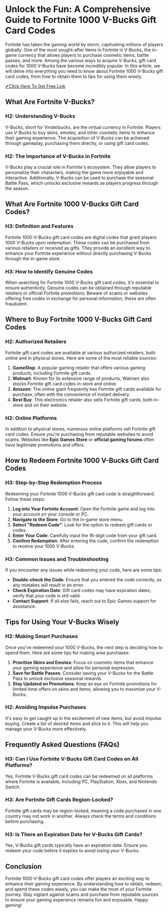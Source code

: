 # Unlock the Fun: A Comprehensive Guide to Fortnite 1000 V-Bucks Gift Card Codes

Fortnite has taken the gaming world by storm, captivating millions of players globally. One of the most sought-after items in Fortnite is V-Bucks, the in-game currency that allows players to purchase cosmetic items, battle passes, and more. Among the various ways to acquire V-Bucks, gift card codes for 1000 V-Bucks have become incredibly popular. In this article, we will delve into everything you need to know about Fortnite 1000 V-Bucks gift card codes, from how to obtain them to tips for using them wisely.

[✔Click Here To Get Free Link](https://getfreelink.pro/Vbucks/)

## What Are Fortnite V-Bucks?

### H2: Understanding V-Bucks

V-Bucks, short for Vinderbucks, are the virtual currency in Fortnite. Players use V-Bucks to buy skins, emotes, and other cosmetic items to enhance their gaming experience. The acquisition of V-Bucks can be achieved through gameplay, purchasing them directly, or using gift card codes.

### H2: The Importance of V-Bucks in Fortnite

V-Bucks play a crucial role in Fortnite's ecosystem. They allow players to personalize their characters, making the game more enjoyable and interactive. Additionally, V-Bucks can be used to purchase the seasonal Battle Pass, which unlocks exclusive rewards as players progress through the season.

## What Are Fortnite 1000 V-Bucks Gift Card Codes?

### H3: Definition and Features

Fortnite 1000 V-Bucks gift card codes are digital codes that grant players 1000 V-Bucks upon redemption. These codes can be purchased from various retailers or received as gifts. They provide an excellent way to enhance your Fortnite experience without directly purchasing V-Bucks through the in-game store.

### H3: How to Identify Genuine Codes

When searching for Fortnite 1000 V-Bucks gift card codes, it's essential to ensure authenticity. Genuine codes can be obtained through reputable retailers or official Fortnite promotions. Beware of scams or websites offering free codes in exchange for personal information; these are often fraudulent.

## Where to Buy Fortnite 1000 V-Bucks Gift Card Codes

### H2: Authorized Retailers

Fortnite gift card codes are available at various authorized retailers, both online and in physical stores. Here are some of the most reliable sources:

1. **GameStop**: A popular gaming retailer that offers various gaming products, including Fortnite gift cards.
2. **Walmart**: Known for its extensive range of products, Walmart also stocks Fortnite gift card codes in-store and online.
3. **Amazon**: The online giant frequently has Fortnite gift cards available for purchase, often with the convenience of instant delivery.
4. **Best Buy**: This electronics retailer also sells Fortnite gift cards, both in-store and on their website.

### H2: Online Platforms

In addition to physical stores, numerous online platforms sell Fortnite gift card codes. Ensure you're purchasing from reputable websites to avoid scams. Websites like **Epic Games Store** or **official gaming forums** often have legitimate promotions and offers.

## How to Redeem Fortnite 1000 V-Bucks Gift Card Codes

### H3: Step-by-Step Redemption Process

Redeeming your Fortnite 1000 V-Bucks gift card code is straightforward. Follow these steps:

1. **Log into Your Fortnite Account**: Open the Fortnite game and log into your account on your console or PC.
2. **Navigate to the Store**: Go to the in-game store menu.
3. **Select "Redeem Code"**: Look for the option to redeem gift cards or codes.
4. **Enter Your Code**: Carefully input the 16-digit code from your gift card.
5. **Confirm Redemption**: After entering the code, confirm the redemption to receive your 1000 V-Bucks.

### H3: Common Issues and Troubleshooting

If you encounter any issues while redeeming your code, here are some tips:

- **Double-check the Code**: Ensure that you entered the code correctly, as any mistakes will result in an error.
- **Check Expiration Date**: Gift card codes may have expiration dates; verify that your code is still valid.
- **Contact Support**: If all else fails, reach out to Epic Games support for assistance.

## Tips for Using Your V-Bucks Wisely

### H2: Making Smart Purchases

Once you've redeemed your 1000 V-Bucks, the next step is deciding how to spend them. Here are some tips for making wise purchases:

1. **Prioritize Skins and Emotes**: Focus on cosmetic items that enhance your gaming experience and allow for personal expression.
2. **Save for Battle Passes**: Consider saving your V-Bucks for the Battle Pass to unlock exclusive seasonal rewards.
3. **Stay Updated on Promotions**: Keep an eye on Fortnite promotions for limited-time offers on skins and items, allowing you to maximize your V-Bucks.

### H2: Avoiding Impulse Purchases

It's easy to get caught up in the excitement of new items, but avoid impulse buying. Create a list of desired items and stick to it. This will help you manage your V-Bucks more effectively.

## Frequently Asked Questions (FAQs)

### H3: Can I Use Fortnite V-Bucks Gift Card Codes on All Platforms?

Yes, Fortnite V-Bucks gift card codes can be redeemed on all platforms where Fortnite is available, including PC, PlayStation, Xbox, and Nintendo Switch.

### H3: Are Fortnite Gift Cards Region-Locked?

Fortnite gift cards may be region-locked, meaning a code purchased in one country may not work in another. Always check the terms and conditions before purchasing.

### H3: Is There an Expiration Date for V-Bucks Gift Cards?

Yes, V-Bucks gift cards typically have an expiration date. Ensure you redeem your code before it expires to avoid losing your V-Bucks.

## Conclusion

Fortnite 1000 V-Bucks gift card codes offer players an exciting way to enhance their gaming experience. By understanding how to obtain, redeem, and spend these codes wisely, you can make the most of your Fortnite journey. Stay vigilant against scams and purchase from reputable sources to ensure your gaming experience remains fun and enjoyable. Happy gaming!
